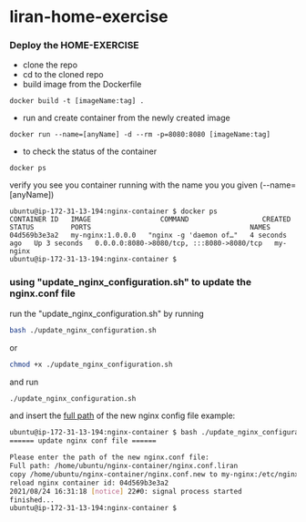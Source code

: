 # liran-home-exercise

### Deploy the HOME-EXERCISE
  * clone the repo
  * cd to the cloned repo
  * build image from the Dockerfile

```
docker build -t [imageName:tag] .
```

  * run and create container from the newly created image

```
docker run --name=[anyName] -d --rm -p=8080:8080 [imageName:tag]
```

  * to check the status of the container
```
docker ps
```
verify you see you container running with the name you you given (--name=\[anyName])

```
ubuntu@ip-172-31-13-194:nginx-container $ docker ps
CONTAINER ID   IMAGE                 COMMAND                  CREATED         STATUS         PORTS                                       NAMES
04d569b3e3a2   my-nginx:1.0.0.0   "nginx -g 'daemon of…"   4 seconds ago   Up 3 seconds   0.0.0.0:8080->8080/tcp, :::8080->8080/tcp   my-nginx
ubuntu@ip-172-31-13-194:nginx-container $
```


### using "update_nginx_configuration.sh" to update the nginx.conf file
run the "update_nginx_configuration.sh" by running
```bash
bash ./update_nginx_configuration.sh
```
or 
```bash
chmod +x ./update_nginx_configuration.sh
```
and run
```bash
./update_nginx_configuration.sh
```

and insert the <u>full path</u> of the new nginx config file
example:
```bash
ubuntu@ip-172-31-13-194:nginx-container $ bash ./update_nginx_configuration.sh
====== update nginx conf file ======

Please enter the path of the new nginx.conf file:
Full path: /home/ubuntu/nginx-container/nginx.conf.liran
copy /home/ubuntu/nginx-container/nginx.conf.new to my-nginx:/etc/nginx/conf/nginx.conf
reload nginx container id: 04d569b3e3a2
2021/08/24 16:31:18 [notice] 22#0: signal process started
finished...
ubuntu@ip-172-31-13-194:nginx-container $
```

